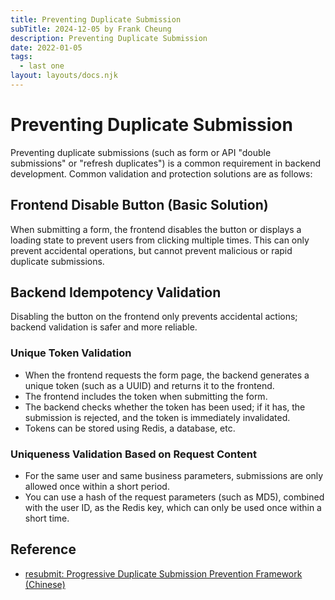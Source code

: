```yaml
---
title: Preventing Duplicate Submission
subTitle: 2024-12-05 by Frank Cheung
description: Preventing Duplicate Submission
date: 2022-01-05
tags:
  - last one
layout: layouts/docs.njk
---
```

# Preventing Duplicate Submission

Preventing duplicate submissions (such as form or API "double submissions" or "refresh duplicates") is a common requirement in backend development. Common validation and protection solutions are as follows:

## Frontend Disable Button (Basic Solution)

When submitting a form, the frontend disables the button or displays a loading state to prevent users from clicking multiple times. This can only prevent accidental operations, but cannot prevent malicious or rapid duplicate submissions.

## Backend Idempotency Validation

Disabling the button on the frontend only prevents accidental actions; backend validation is safer and more reliable.

### Unique Token Validation

- When the frontend requests the form page, the backend generates a unique token (such as a UUID) and returns it to the frontend.
- The frontend includes the token when submitting the form.
- The backend checks whether the token has been used; if it has, the submission is rejected, and the token is immediately invalidated.
- Tokens can be stored using Redis, a database, etc.

### Uniqueness Validation Based on Request Content

- For the same user and same business parameters, submissions are only allowed once within a short period.
- You can use a hash of the request parameters (such as MD5), combined with the user ID, as the Redis key, which can only be used once within a short time.

## Reference

- [resubmit: Progressive Duplicate Submission Prevention Framework (Chinese)](https://mp.weixin.qq.com/s/tVkeyrDNc_scRusbClrY1w)